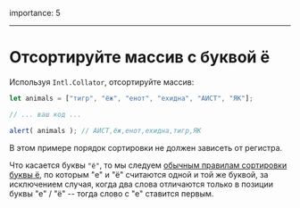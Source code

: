 importance: 5

---

# Отсортируйте массив с буквой ё

Используя `Intl.Collator`, отсортируйте массив:

```js
let animals = ["тигр", "ёж", "енот", "ехидна", "АИСТ", "ЯК"];

// ... ваш код ...

alert( animals ); // АИСТ,ёж,енот,ехидна,тигр,ЯК
```

В этом примере порядок сортировки не должен зависеть от регистра.

Что касается буквы `"ё"`, то мы следуем [обычным правилам сортировки буквы ё](http://ru.wikipedia.org/wiki/%D0%81#.D0.A1.D0.BE.D1.80.D1.82.D0.B8.D1.80.D0.BE.D0.B2.D0.BA.D0.B0), по которым "е" и "ё" считаются одной и той же буквой, за исключением случая, когда два слова отличаются только в позиции буквы "е" / "ё" -- тогда слово с "е" ставится первым.

